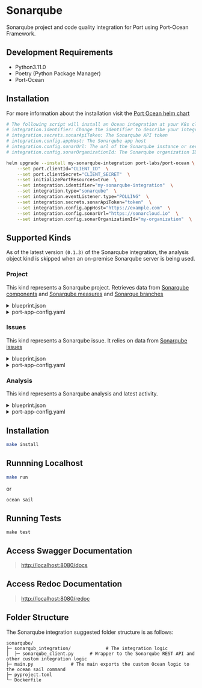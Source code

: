 # Sonarqube

Sonarqube project and code quality integration for Port using Port-Ocean Framework.

## Development Requirements

- Python3.11.0
- Poetry (Python Package Manager)
- Port-Ocean

## Installation
For more information about the installation visit the [Port Ocean helm chart](https://github.com/port-labs/helm-charts/tree/main/charts/port-ocean)

```bash
# The following script will install an Ocean integration at your K8s cluster using helm
# integration.identifier: Change the identifier to describe your integration
# integration.secrets.sonarApiToken: The Sonarqube API token
# integration.config.appHost: The Sonarqube app host
# integration.config.sonarUrl: The url of the Sonarqube instance or server. If not specified, the default will be https://sonarcloud.io
# integration.config.sonarOrganizationId: The Sonarqube organization ID

helm upgrade --install my-sonarqube-integration port-labs/port-ocean \
	--set port.clientId="CLIENT_ID"  \
	--set port.clientSecret="CLIENT_SECRET"  \
	--set initializePortResources=true  \
	--set integration.identifier="my-sonarqube-integration"  \
	--set integration.type="sonarqube"  \
	--set integration.eventListener.type="POLLING"  \
	--set integration.secrets.sonarApiToken="token"  \
	--set integration.config.appHost="https://example.com"  \
    --set integration.config.sonarUrl="https://sonarcloud.io"  \
    --set integration.config.sonarOrganizationId="my-organization"  \
```
## Supported Kinds
As of the latest version `(0.1.3)` of the Sonarqube integration, the analysis object kind is skipped when an on-premise Sonarqube server is being used.

### Project
This kind represents a Sonarqube project. Retrieves data from [Sonarqube components](https://next.sonarqube.com/sonarqube/web_api/api/components) and [Sonarqube measures](https://next.sonarqube.com/sonarqube/web_api/api/measures) and [Sonarque branches](https://next.sonarqube.com/sonarqube/web_api/api/project_branches)

<details>
<summary>blueprint.json</summary>

```json
{
    "identifier": "sonarQubeProject",
    "title": "SonarQube Project",
    "icon": "sonarqube",
    "schema": {
      "properties": {
        "organization": {
          "type": "string",
          "title": "Organization",
          "icon": "TwoUsers"
        },
        "link": {
          "type": "string",
          "format": "url",
          "title": "Link",
          "icon": "Link"
        },
        "lastAnalysisStatus": {
          "type": "string",
          "title": "Last Analysis Status",
          "enum": [
            "PASSED",
            "OK",
            "FAILED",
            "ERROR"
          ],
          "enumColors": {
            "PASSED": "green",
            "OK": "green",
            "FAILED": "red",
            "ERROR": "red"
          }
        },
        "lastAnalysisDate": {
          "type": "string",
          "format": "date-time",
          "icon": "Clock",
          "title": "Last Analysis Date"
        },
        "numberOfBugs": {
          "type": "number",
          "title": "Number Of Bugs"
        },
        "numberOfCodeSmells": {
          "type": "number",
          "title": "Number Of CodeSmells"
        },
        "numberOfVulnerabilities": {
          "type": "number",
          "title": "Number Of Vulnerabilities"
        },
        "numberOfHotSpots": {
          "type": "number",
          "title": "Number Of HotSpots"
        },
        "numberOfDuplications": {
          "type": "number",
          "title": "Number Of Duplications"
        },
        "coverage": {
          "type": "number",
          "title": "Coverage"
        },
        "mainBranch": {
          "type": "string",
          "icon": "Git",
          "title": "Main Branch"
        },
        "tags": {
          "type": "array",
          "title": "Tags"
        }
      },
      "required": []
    },
    "mirrorProperties": {},
    "calculationProperties": {},
    "relations": {}
}
```
</details>
<details>
  <summary>port-app-config.yaml</summary>

```yaml
resources:
  - kind: projects
    selector:
      query: 'true'
    port:
      entity:
        mappings:
          blueprint: '"sonarQubeProject"'
          identifier: .key
          title: .name
          properties:
              organization: .organization
              link: .link
              lastAnalysisStatus: .branch.status.qualityGateStatus
              lastAnalysisDate: .analysisDateAllBranches
              numberOfBugs: .measures[]? | select(.metric == "bugs") | .value
              numberOfCodeSmells: .measures[]? | select(.metric == "code_smells") | .value
              numberOfVulnerabilities: .measures[]? | select(.metric == "vulnerabilities") | .value
              numberOfHotSpots: .measures[]? | select(.metric == "security_hotspots") | .value
              numberOfDuplications: .measures[]? | select(.metric == "duplicated_files") | .value
              coverage: .measures[]? | select(.metric == "coverage") | .value
              mainBranch: .branch.name
              tags: .tags
```
</details>

### Issues
This kind represents a Sonarqube issue. It relies on data from [Sonarqube issues](https://next.sonarqube.com/sonarqube/web_api/api/issues)

<details>
<summary>blueprint.json</summary>

```json
 {
    "identifier": "sonarQubeIssue",
    "title": "SonarQube Issue",
    "icon": "sonarqube",
    "schema": {
      "properties": {
        "type": {
          "type": "string",
          "title": "Type",
          "enum": [
            "CODE_SMELL",
            "BUG",
            "VULNERABILITY"
          ]
        },
        "severity": {
          "type": "string",
          "title": "Severity",
          "enum": [
            "MAJOR",
            "INFO",
            "MINOR",
            "CRITICAL",
            "BLOCKER"
          ],
          "enumColors": {
            "MAJOR": "orange",
            "INFO": "green",
            "CRITICAL": "red",
            "BLOCKER": "red",
            "MINOR": "yellow"
          }
        },
        "link": {
          "type": "string",
          "format": "url",
          "icon": "Link",
          "title": "Link"
        },
        "status": {
          "type": "string",
          "title": "Status",
          "enum": [
            "OPEN",
            "CLOSED",
            "RESOLVED",
            "REOPENED",
            "CONFIRMED"
          ]
        },
        "assignees": {
          "title": "Assignees",
          "type": "string",
          "icon": "TwoUsers"
        },
        "tags": {
          "type": "array",
          "title": "Tags"
        },
        "createdAt": {
          "type": "string",
          "format": "date-time",
          "title": "Created At"
        }
      }
    },
    "relations": {
      "sonarQubeProject": {
        "target": "sonarQubeProject",
        "required": false,
        "title": "SonarQube Project",
        "many": false
      }
    }
}
```
</details>
<details>
  <summary>port-app-config.yaml</summary>

```yaml
resources:
  - kind: issues
    selector:
      query: 'true'
    port:
      entity:
        mappings:
          blueprint: '"sonarQubeIssue"'
          identifier: .key
          title: .message
          properties:
              type: .type
              severity: .severity
              link: .link
              status: .status
              assignees: .assignee
              tags: .tags
              createdAt: .creationDate
          relations:
            sonarQubeProject: .project

```
</details>

### Analysis
This kind represents a Sonarqube analysis and latest activity.

<details>
<summary>blueprint.json</summary>

```json
  {
    "identifier": "sonarQubeAnalysis",
    "title": "SonarQube Analysis",
    "icon": "sonarqube",
    "schema": {
      "properties": {
        "branch": {
          "type": "string",
          "title": "Branch",
          "icon": "GitVersion"
        },
        "fixedIssues": {
          "type": "number",
          "title": "Fixed Issues"
        },
        "newIssues": {
          "type": "number",
          "title": "New Issues"
        },
        "coverage": {
          "title": "Coverage",
          "type": "number"
        },
        "duplications": {
          "type": "number",
          "title": "Duplications"
        },
        "createdAt": {
          "type": "string",
          "format": "date-time",
          "title": "Created At"
        }
      }
    },
    "relations": {
      "sonarQubeProject": {
        "target": "sonarQubeProject",
        "required": false,
        "title": "SonarQube Project",
        "many": false
      }
    }
}
```
</details>
<details>
  <summary>port-app-config.yaml</summary>

```yaml
resources:
  - kind: analysis
    selector:
      query: 'true'
    port:
      entity:
        mappings:
          blueprint: '"sonarQubeAnalysis"'
          identifier: .analysisId
          title: .commit.message
          properties:
              branch: .branch_name
              fixedIssues: .measures.violations_fixed
              newIssues: .measures.violations_added
              coverage: .measures.coverage_change
              duplications: .measures.duplicated_lines_density_change
              createdAt: .analysis_date
          relations:
            sonarQubeProject: .project
```
</details>

## Installation

```sh
make install
```

## Runnning Localhost
```sh
make run
```
or
```sh
ocean sail
```

## Running Tests

`make test`

## Access Swagger Documentation

> <http://localhost:8080/docs>

## Access Redoc Documentation

> <http://localhost:8080/redoc>


## Folder Structure
The Sonarqube integration suggested folder structure is as follows:

```
sonarqube/
├─ sonarqub_integration/             # The integration logic
│  ├─ sonarqube_client.py      # Wrapper to the Sonarqube REST API and other custom integration logic
├─ main.py              # The main exports the custom Ocean logic to the ocean sail command
├─ pyproject.toml
└─ Dockerfile
```